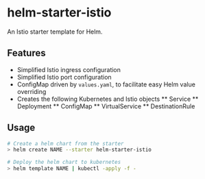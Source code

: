 # helm-starter-istio

An Istio starter template for Helm.

## Features

* Simplified Istio ingress configuration
* Simplified Istio port configuration
* ConfigMap driven by `values.yaml`, to facilitate easy Helm value overriding
* Creates the following Kubernetes and Istio objects
** Service
** Deployment
** ConfigMap
** VirtualService
** DestinationRule

## Usage

```sh
# Create a helm chart from the starter
> helm create NAME --starter helm-starter-istio

# Deploy the helm chart to kubernetes
> helm template NAME | kubectl -apply -f -
```
